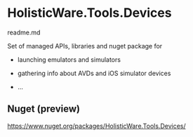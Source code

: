 # HolisticWare.Tools.Devices

readme.md

Set of managed APIs, libraries and nuget package for 

*  launching emulators and simulators

*  gathering info about AVDs and iOS simulator devices

*  ...

## Nuget (preview)

https://www.nuget.org/packages/HolisticWare.Tools.Devices/
